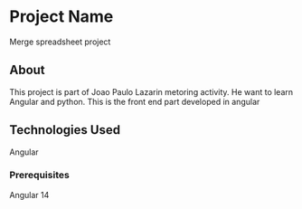 # Project Name
Merge spreadsheet project

## About

This project is part of Joao Paulo Lazarin metoring activity. He want to learn Angular and python. This is the front end part developed in angular

## Technologies Used

Angular

### Prerequisites

Angular 14

